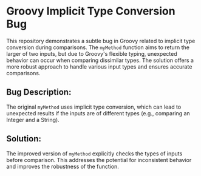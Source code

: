 # Groovy Implicit Type Conversion Bug

This repository demonstrates a subtle bug in Groovy related to implicit type conversion during comparisons. The `myMethod` function aims to return the larger of two inputs, but due to Groovy's flexible typing, unexpected behavior can occur when comparing dissimilar types.  The solution offers a more robust approach to handle various input types and ensures accurate comparisons.

## Bug Description:
The original `myMethod` uses implicit type conversion, which can lead to unexpected results if the inputs are of different types (e.g., comparing an Integer and a String).

## Solution:
The improved version of `myMethod` explicitly checks the types of inputs before comparison. This addresses the potential for inconsistent behavior and improves the robustness of the function.